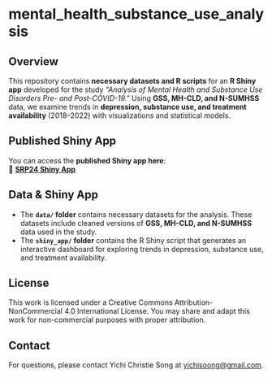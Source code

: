 # mental_health_substance_use_analysis

## Overview
This repository contains **necessary datasets and R scripts** for an **R Shiny app** developed for the study *"Analysis of Mental Health and Substance Use Disorders Pre- and Post-COVID-19."* Using **GSS, MH-CLD, and N-SUMHSS** data, we examine trends in **depression, substance use, and treatment availability** (2018–2022) with visualizations and statistical models.

## Published Shiny App
You can access the **published Shiny app here**:  
🔗 **[SRP24 Shiny App](https://christie-song.shinyapps.io/SRP24shiny/)**  

## Data & Shiny App
- The **`data/` folder** contains necessary datasets for the analysis. These datasets include cleaned versions of **GSS, MH-CLD, and N-SUMHSS** data used in the study.
- The **`shiny_app/` folder** contains the R Shiny script that generates an interactive dashboard for exploring trends in depression, substance use, and treatment availability.

## License
This work is licensed under a Creative Commons Attribution-NonCommercial 4.0 International License.
You may share and adapt this work for non-commercial purposes with proper attribution.

## Contact
For questions, please contact Yichi Christie Song at yichisoong@gmail.com.
